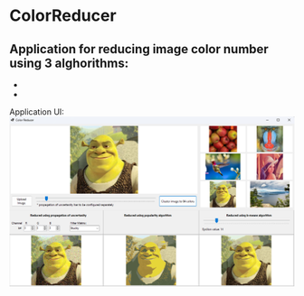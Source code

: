 # ColorReducer
Application for reducing image color number using 3 alghorithms:
-
-
-
Application UI:
![ColorREducer](ColorReducer.png)

